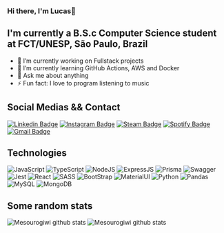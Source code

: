 ### Hi there, I'm Lucas👋

## I'm currently a B.S.c Computer Science student at FCT/UNESP, São Paulo, Brazil
- 🔭 I’m currently working on Fullstack projects
- 🌱 I’m currently learning GitHub Actions, AWS and Docker
- 💬 Ask me about anything
- ⚡ Fun fact: I love to program listening to music

## Social Medias && Contact
[![Linkedin Badge](https://img.shields.io/badge/linkedin-black.svg?&style=for-the-badge&logo=linkedin&logoColor=white&link=https://www.linkedin.com/in/lucas-h-a64b80117/)](https://www.linkedin.com/in/lucas-h-a64b80117/)
[![Instagram Badge](https://img.shields.io/badge/instagram-black.svg?&style=for-the-badge&logo=instagram&logoColor=white&link=https://www.instagram.com/luskacete/)](https://www.instagram.com/luskacete/)
[![Steam Badge](https://img.shields.io/badge/steam-black.svg?&style=for-the-badge&logo=steam&logoColor=white&link=https://steamcommunity.com/profiles/76561198053056913/)](https://steamcommunity.com/profiles/76561198053056913/)
[![Spotify Badge](https://img.shields.io/badge/spotify-black.svg?&style=for-the-badge&logo=spotify&logoColor=white&link=https://open.spotify.com/user/12144562259?si=2ea547eb93044513)](https://open.spotify.com/user/12144562259?si=2ea547eb93044513)
[![Gmail Badge](https://img.shields.io/badge/-lucas.honorato@unesp.com-black?&style=for-the-badge&logo=Gmail&logoColor=white&link=mailto:lucas.honorato@unesp.com)](mailto:lucas.honorato@unesp.com)

## Technologies
![JavaScript](https://img.shields.io/badge/JavaScript-323330?style=for-the-badge&logo=javascript&logoColor=F7DF1E)
![TypeScript](https://img.shields.io/badge/TypeScript-007ACC?style=for-the-badge&logo=typescript&logoColor=white)
![NodeJS](https://img.shields.io/badge/Node.js-339933?style=for-the-badge&logo=nodedotjs&logoColor=white)
![ExpressJS](https://img.shields.io/badge/Express.js-000000?style=for-the-badge&logo=express&logoColor=white)
![Prisma](https://img.shields.io/badge/Prisma-3982CE?style=for-the-badge&logo=Prisma&logoColor=white)
![Swagger](https://img.shields.io/badge/Swagger-85EA2D?style=for-the-badge&logo=Swagger&logoColor=white)
![Jest](https://img.shields.io/badge/-jest-%23C21325?style=for-the-badge&logo=jest&logoColor=white)
![React](https://img.shields.io/badge/React-20232A?style=for-the-badge&logo=react&logoColor=61DAFB)
![SASS](https://img.shields.io/badge/Sass-CC6699?style=for-the-badge&logo=sass&logoColor=white)
![BootStrap](https://img.shields.io/badge/Bootstrap-563D7C?style=for-the-badge&logo=bootstrap&logoColor=white)
![MaterialUI](https://img.shields.io/badge/Material--UI-0081CB?style=for-the-badge&logo=material-ui&logoColor=white)
![Python](https://img.shields.io/badge/Python-3776AB?style=for-the-badge&logo=python&logoColor=white)
![Pandas](https://img.shields.io/badge/Pandas-2C2D72?style=for-the-badge&logo=pandas&logoColor=white)
![MySQL](https://img.shields.io/badge/MySQL-00000F?style=for-the-badge&logo=mysql&logoColor=white)
![MongoDB](https://img.shields.io/badge/MongoDB-4EA94B?style=for-the-badge&logo=mongodb&logoColor=white)

## Some random stats
![Mesourogiwi github stats](https://github-readme-stats.vercel.app/api?username=Mesourogiwi&theme=dracula&show_icons=true&include_all_commits=true&count_private=true)
![Mesourogiwi github stats](https://github-readme-stats.vercel.app/api/top-langs?username=Mesourogiwi&theme=dracula&layout=compact&langs_count=7)
